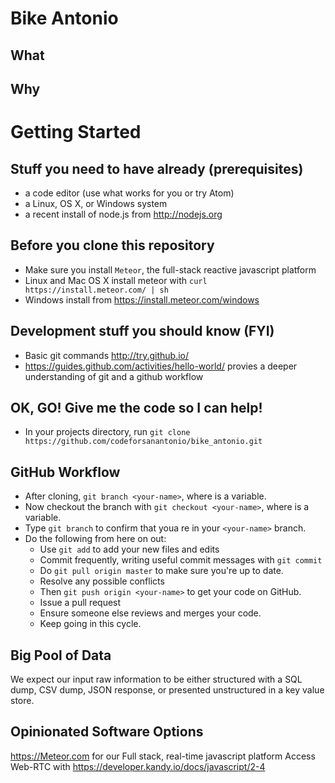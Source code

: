 # Bike Antonio

## What

## Why

# Getting Started

## Stuff you need to have already (prerequisites)
- a code editor (use what works for you or try Atom)
- a Linux, OS X, or Windows system
- a recent install of node.js from http://nodejs.org

## Before you clone this repository
- Make sure you install `Meteor`, the full-stack reactive javascript platform
- Linux and Mac OS X install meteor with `curl https://install.meteor.com/ | sh`
- Windows install from https://install.meteor.com/windows

## Development stuff you should know (FYI)
- Basic git commands http://try.github.io/
- https://guides.github.com/activities/hello-world/ provies a deeper understanding of git and a github workflow

## OK, GO! Give me the code so I can help!
- In your projects directory, run `git clone https://github.com/codeforsanantonio/bike_antonio.git`

## GitHub Workflow
- After cloning, `git branch <your-name>`, where <your-name> is a variable.
- Now checkout the branch with `git checkout <your-name>`, where <your-name> is a variable.
- Type `git branch` to confirm that youa re in your `<your-name>` branch.
- Do the following from here on out:
  - Use `git add` to add your new files and edits
  - Commit frequently, writing useful commit messages with `git commit`
  - Do `git pull origin master` to make sure you're up to date.
  - Resolve any possible conflicts
  - Then `git push origin <your-name>` to get your code on GitHub.
  - Issue a pull request
  - Ensure someone else reviews and merges your code.
  - Keep going in this cycle.

## Big Pool of Data
We expect our input raw information to be either structured with a SQL dump, CSV dump, JSON response, or presented unstructured in a key value store.

## Opinionated Software Options

https://Meteor.com for our Full stack, real-time javascript platform
Access Web-RTC with https://developer.kandy.io/docs/javascript/2-4
